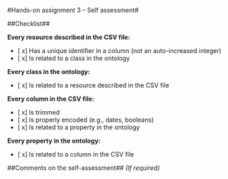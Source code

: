 #Hands-on assignment 3 – Self assessment#

##Checklist##

**Every resource described in the CSV file:**

- [ x] Has a unique identifier in a column (not an auto-increased integer)
- [ x] Is related to a class in the ontology

**Every class in the ontology:**

- [ x] Is related to a resource described in the CSV file

**Every column in the CSV file:**

- [ x] Is trimmed
- [ x] Is properly encoded (e.g., dates, booleans)
- [ x] Is related to a property in the ontology

**Every property in the ontology:**

- [ x] Is related to a column in the CSV file

##Comments on the self-assessment##
_(If required)_

